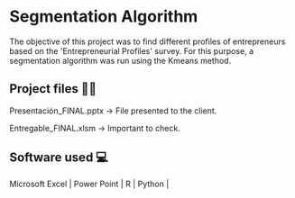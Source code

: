 # Segmentation Algorithm
The objective of this project was to find different profiles of entrepreneurs based on the 'Entrepreneurial Profiles' survey. For this purpose, a segmentation algorithm was run using the Kmeans method.

## Project files 👨‍💻
Presentación_FINAL.pptx -> File presented to the client.


Entregable_FINAL.xlsm -> Important to check.

## Software used 💻
Microsoft Excel |
Power Point |
R |
Python |
